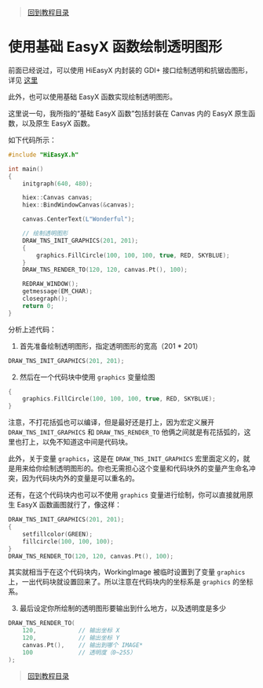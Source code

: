 > [回到教程目录](./index.md)

# 使用基础 EasyX 函数绘制透明图形

前面已经说过，可以使用 HiEasyX 内封装的 GDI+ 接口绘制透明和抗锯齿图形，详见 [这里](./draw_gdiplus.md)

此外，也可以使用基础 EasyX 函数实现绘制透明图形。

这里说一句，我所指的“基础 EasyX 函数”包括封装在 Canvas 内的 EasyX 原生函数，以及原生 EasyX 函数。

如下代码所示：

```cpp
#include "HiEasyX.h"

int main()
{
	initgraph(640, 480);

	hiex::Canvas canvas;
	hiex::BindWindowCanvas(&canvas);

	canvas.CenterText(L"Wonderful");

	// 绘制透明图形
	DRAW_TNS_INIT_GRAPHICS(201, 201);
	{
		graphics.FillCircle(100, 100, 100, true, RED, SKYBLUE);
	}
	DRAW_TNS_RENDER_TO(120, 120, canvas.Pt(), 100);

	REDRAW_WINDOW();
	getmessage(EM_CHAR);
	closegraph();
	return 0;
}
```

分析上述代码：

1. 首先准备绘制透明图形，指定透明图形的宽高（201 * 201）

```cpp
DRAW_TNS_INIT_GRAPHICS(201, 201);
```

2. 然后在一个代码块中使用 `graphics` 变量绘图

```cpp
{
	graphics.FillCircle(100, 100, 100, true, RED, SKYBLUE);
}
```

注意，不打花括弧也可以编译，但是最好还是打上，因为宏定义展开 `DRAW_TNS_INIT_GRAPHICS` 和 `DRAW_TNS_RENDER_TO` 他俩之间就是有花括弧的，这里也打上，以免不知道这中间是代码块。

此外，关于变量 `graphics`，这是在 `DRAW_TNS_INIT_GRAPHICS` 宏里面定义的，就是用来给你绘制透明图形的。你也无需担心这个变量和代码块外的变量产生命名冲突，因为代码块内外的变量是可以重名的。

还有，在这个代码块内也可以不使用 `graphics` 变量进行绘制，你可以直接就用原生 EasyX 函数画图就行了，像这样：

```cpp
DRAW_TNS_INIT_GRAPHICS(201, 201);
{
	setfillcolor(GREEN);
	fillcircle(100, 100, 100);
}
DRAW_TNS_RENDER_TO(120, 120, canvas.Pt(), 100);
```

其实就相当于在这个代码块内，WorkingImage 被临时设置到了变量 `graphics` 上，一出代码块就设置回来了。所以注意在代码块内的坐标系是 `graphics` 的坐标系。

3. 最后设定你所绘制的透明图形要输出到什么地方，以及透明度是多少

```cpp
DRAW_TNS_RENDER_TO(
	120,			// 输出坐标 X
	120,			// 输出坐标 Y
	canvas.Pt(),	// 输出到哪个 IMAGE*
	100				// 透明度（0~255）
);
```

> [回到教程目录](./index.md)

